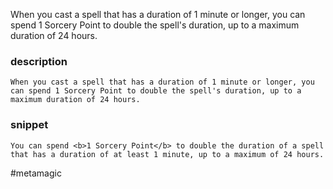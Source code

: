 When you cast a spell that has a duration of 1 minute or longer, you can spend 1 Sorcery Point to double the spell's duration, up to a maximum duration of 24 hours.
### description
```
When you cast a spell that has a duration of 1 minute or longer, you can spend 1 Sorcery Point to double the spell's duration, up to a maximum duration of 24 hours.
```

### snippet
```
You can spend <b>1 Sorcery Point</b> to double the duration of a spell that has a duration of at least 1 minute, up to a maximum of 24 hours.
```

#metamagic
